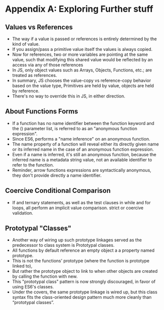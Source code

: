 # Appendix A: Exploring Further stuff 
## Values vs References 
- The way if a value is passed or references is entirely determined by the kind of value. 
- If you assign/pass a primitive value itself the values is always copied. 
- Now for references, two or more variables are pointing at the same value, such that modifying this shared value would be reflected by an access via any of those references 
- In JS, only object values such as Arrays, Objects, Functions, etc.; are treated as references. 
- In summary, JS chooses the value-copy vs reference-copy behavior based on the value type, Primitives are held by value, objects are held by reference.  
- There's no way to override this in JS, in either direction. 

## About Functions Forms 
- If a function has no name identifier between the function keyword and the () parameter list, is referred to as an "anonymous function expression". 
- Since ES6, performs a "name inference" on an anonymous function. 
- The name property of a function will reveal either its directly given name or its inferred name in the case of an anonymous function expression. 
- Even if a name is inferred, it's still an anonymous function, because the inferred name is a metadata string value, not an available identifier to refer to the function. 
- Reminder, arrow functions expressions are syntactically anonymous, they don't provide directly a name identifier. 

## Coercive Conditional Comparison 
- If and ternary statements, as well as the test clauses in while and for loops, all perform an implicit value comparison. strict or coercive validation. 

## Prototypal "Classes" 
- Another way of wiring up such prototype linkages served as the predecessor to class system is Prototypal classes. 
- All functions by default reference an empty object a a property named prototype. 
- This is not the functions' prototype (where the function is prototype linked to),  
- But rather the prototype object to link to when other objects are created by calling the function with new. 
- This "prototypal class" pattern is now strongly discouraged, in favor of using ES6's classes. 
- Under the covers, the same prototype linkage is wired up, but this class syntax fits the class-oriented design pattern much more cleanly than “prototypal classes”. 

 